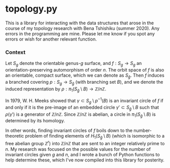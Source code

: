 # topology.py #

This is a library for interacting with the data structures that arose in the course of my topology research with Bena Tshishiku (summer 2020). Any errors in the programming are mine. Please let me know if you spot any errors or wish for another relevant function.

### Context ###

Let $S_g$ denote the orientable genus-$g$ surface, and $f: S_g \rightarrow S_g$ an orientation-preserving automorphism of order $n$. The orbit space of $f$ is also an orientable, compact surface, which we can denote as $S_{\bar g}$. Then $f$ induces a branched covering $p: S_g \rightarrow S_{\bar g}$ (with branching set $B$), and we denote the induced representation by $\rho: \pi_1(S_{\bar g} \setminus B) \rightarrow \mathbb Z/n \mathbb Z$.

In 1979, W. H. Meeks showed that $\gamma \subset S_g \setminus p^{-1}(B)$ is an invariant circle of $f$ if and only if it is the pre-image of an embedded circle $\gamma' \subset S_{\bar g} \setminus B$ such that $\rho(\gamma')$ is a generator of $\mathbb Z/n \mathbb Z$. Since $\mathbb Z/n \mathbb Z$ is abelian, a circle in $\pi_1(S_{\bar g} \setminus B)$ is determined by its homology.

In other words, finding invariant circles of $f$ boils down to the number-theoretic problem of finding elements of $H_1(S_{\bar g} \setminus B)$ (which is isomorphic to a free abelian group $\mathbb Z^r$) into $\mathbb Z/n \mathbb Z$ that are sent to an integer relatively prime to $n$. My research was focused on the possible values for the number of invariant circles given $g$ and $n$, and I wrote a bunch of Python functions to help determine these, which I've now compiled into this library for posterity.

